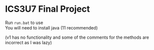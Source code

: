 # ICS3U7 Final Project

Run `run.bat` to use<br>
You will need to install java (11 recommended)

(v1 has no functionality and some of the comments for the methods are incorrect as I was lazy)
